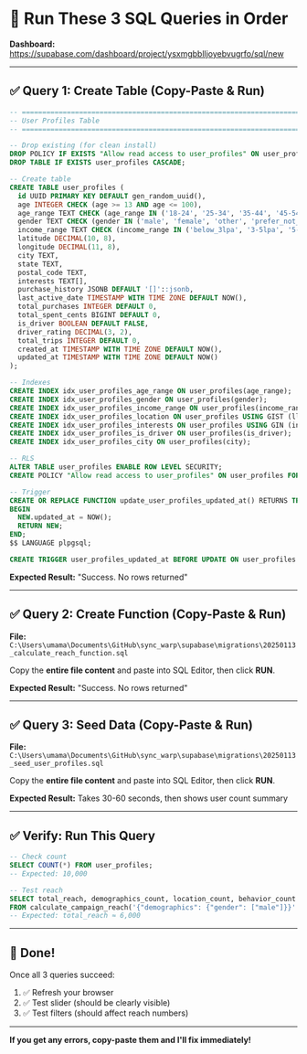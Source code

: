 # 🚀 Run These 3 SQL Queries in Order

**Dashboard:** https://supabase.com/dashboard/project/ysxmgbblljoyebvugrfo/sql/new

---

## ✅ Query 1: Create Table (Copy-Paste & Run)

```sql
-- =============================================================================
-- User Profiles Table
-- =============================================================================

-- Drop existing (for clean install)
DROP POLICY IF EXISTS "Allow read access to user_profiles" ON user_profiles;
DROP TABLE IF EXISTS user_profiles CASCADE;

-- Create table
CREATE TABLE user_profiles (
  id UUID PRIMARY KEY DEFAULT gen_random_uuid(),
  age INTEGER CHECK (age >= 13 AND age <= 100),
  age_range TEXT CHECK (age_range IN ('18-24', '25-34', '35-44', '45-54', '55-64', '65+')),
  gender TEXT CHECK (gender IN ('male', 'female', 'other', 'prefer_not_to_say')),
  income_range TEXT CHECK (income_range IN ('below_3lpa', '3-5lpa', '5-10lpa', '10-20lpa', 'above_20lpa')),
  latitude DECIMAL(10, 8),
  longitude DECIMAL(11, 8),
  city TEXT,
  state TEXT,
  postal_code TEXT,
  interests TEXT[],
  purchase_history JSONB DEFAULT '[]'::jsonb,
  last_active_date TIMESTAMP WITH TIME ZONE DEFAULT NOW(),
  total_purchases INTEGER DEFAULT 0,
  total_spent_cents BIGINT DEFAULT 0,
  is_driver BOOLEAN DEFAULT FALSE,
  driver_rating DECIMAL(3, 2),
  total_trips INTEGER DEFAULT 0,
  created_at TIMESTAMP WITH TIME ZONE DEFAULT NOW(),
  updated_at TIMESTAMP WITH TIME ZONE DEFAULT NOW()
);

-- Indexes
CREATE INDEX idx_user_profiles_age_range ON user_profiles(age_range);
CREATE INDEX idx_user_profiles_gender ON user_profiles(gender);
CREATE INDEX idx_user_profiles_income_range ON user_profiles(income_range);
CREATE INDEX idx_user_profiles_location ON user_profiles USING GIST (ll_to_earth(latitude, longitude));
CREATE INDEX idx_user_profiles_interests ON user_profiles USING GIN (interests);
CREATE INDEX idx_user_profiles_is_driver ON user_profiles(is_driver);
CREATE INDEX idx_user_profiles_city ON user_profiles(city);

-- RLS
ALTER TABLE user_profiles ENABLE ROW LEVEL SECURITY;
CREATE POLICY "Allow read access to user_profiles" ON user_profiles FOR SELECT TO authenticated USING (true);

-- Trigger
CREATE OR REPLACE FUNCTION update_user_profiles_updated_at() RETURNS TRIGGER AS $$
BEGIN
  NEW.updated_at = NOW();
  RETURN NEW;
END;
$$ LANGUAGE plpgsql;

CREATE TRIGGER user_profiles_updated_at BEFORE UPDATE ON user_profiles FOR EACH ROW EXECUTE FUNCTION update_user_profiles_updated_at();
```

**Expected Result:** "Success. No rows returned"

---

## ✅ Query 2: Create Function (Copy-Paste & Run)

**File:** `C:\Users\umama\Documents\GitHub\sync_warp\supabase\migrations\20250113_calculate_reach_function.sql`

Copy the **entire file content** and paste into SQL Editor, then click **RUN**.

**Expected Result:** "Success. No rows returned"

---

## ✅ Query 3: Seed Data (Copy-Paste & Run)

**File:** `C:\Users\umama\Documents\GitHub\sync_warp\supabase\migrations\20250113_seed_user_profiles.sql`

Copy the **entire file content** and paste into SQL Editor, then click **RUN**.

**Expected Result:** Takes 30-60 seconds, then shows user count summary

---

## ✅ Verify: Run This Query

```sql
-- Check count
SELECT COUNT(*) FROM user_profiles;
-- Expected: 10,000

-- Test reach
SELECT total_reach, demographics_count, location_count, behavior_count 
FROM calculate_campaign_reach('{"demographics": {"gender": ["male"]}}'::jsonb, false);
-- Expected: total_reach ≈ 6,000
```

---

## 🎉 Done!

Once all 3 queries succeed:
1. ✅ Refresh your browser
2. ✅ Test slider (should be clearly visible)
3. ✅ Test filters (should affect reach numbers)

---

**If you get any errors, copy-paste them and I'll fix immediately!**
